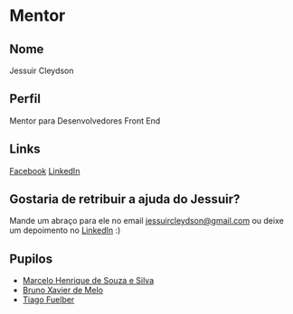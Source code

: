 # Mentor

## Nome

Jessuir Cleydson

## Perfil

Mentor para Desenvolvedores Front End

## Links

[Facebook](https://www.facebook.com/jessuir.cleydson)
[LinkedIn](https://br.linkedin.com/in/jessuir-cleydson-8223b640)

## Gostaria de retribuir a ajuda do Jessuir?

Mande um abraço para ele no email jessuircleydson@gmail.com ou deixe um depoimento no [LinkedIn](https://br.linkedin.com/in/jessuir-cleydson-8223b640) :)

## Pupilos


* [Marcelo Henrique de Souza e Silva](https://github.com/training-center/mentoria/blob/master/pupilos/perfis/MarceloHenrique.md)
* [Bruno Xavier de Melo](https://github.com/training-center/mentoria/blob/master/pupilos/perfis/BrunoMelo.md)
* [Tiago Fuelber](https://github.com/training-center/mentoria/blob/master/pupilos/perfis/TiagoFuelber.md)
